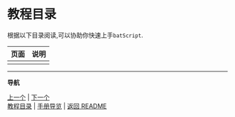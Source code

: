 # 教程目录  

根据以下目录阅读,可以协助你快速上手`batScript`.  

|页面|说明|
|---|---|
|||

---  
**导航**  

[上一个](#) | [下一个](#)  
[教程目录](#) | [手册导览](#) | [返回 README](#)
